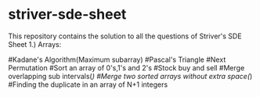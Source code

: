 # striver-sde-sheet
This repository contains the solution to all the questions of Striver's SDE Sheet
1.) Arrays:


#Kadane's Algorithm(Maximum subarray)
#Pascal's Triangle
#Next Permutation
#Sort an array of 0's,1's and 2's
#Stock buy and sell
#Merge overlapping sub intervals(*)
#Merge two sorted arrays without extra space(*)
#Finding the duplicate in an array of N+1 integers




